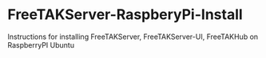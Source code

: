 # FreeTAKServer-RaspberyPi-Install
Instructions for installing FreeTAKServer, FreeTAKServer-UI, FreeTAKHub on RaspberryPI Ubuntu
